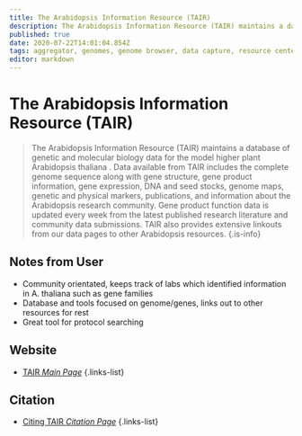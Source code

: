 ```yaml
---
title: The Arabidopsis Information Resource (TAIR)
description: The Arabidopsis Information Resource (TAIR) maintains a database of genetic and molecular biology data for the model higher plant Arabidopsis thaliana.
published: true
date: 2020-07-22T14:01:04.854Z
tags: aggregator, genomes, genome browser, data capture, resource center, database, model organism, phenotype, plant
editor: markdown
---
```


# The Arabidopsis Information Resource (TAIR)

> The Arabidopsis Information Resource (TAIR) maintains a database of genetic and molecular biology data for the model higher plant Arabidopsis thaliana . Data available from TAIR includes the complete genome sequence along with gene structure, gene product information, gene expression, DNA and seed stocks, genome maps, genetic and physical markers, publications, and information about the Arabidopsis research community. Gene product function data is updated every week from the latest published research literature and community data submissions. TAIR also provides extensive linkouts from our data pages to other Arabidopsis resources.
{.is-info}


## Notes from User
- Community orientated, keeps track of labs which identified information in A. thaliana such as gene families 
- Database and tools focused on genome/genes, links out to other resources for rest 
- Great tool for protocol searching 


## Website

- [TAIR *Main Page*](https://www.arabidopsis.org/)
{.links-list}

## Citation

- [Citing TAIR *Citation Page*](https://www.arabidopsis.org/about/citingtair.jsp)
{.links-list}

